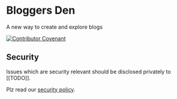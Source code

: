 # Bloggers Den

A new way to create and explore blogs

[![Contributor Covenant](https://img.shields.io/badge/Contributor%20Covenant-2.1-4baaaa.svg)](CODE_OF_CONDUCT.md) 

## Security

Issues which are security relevant should be disclosed privately to [[TODO]].

Plz read our [security policy](./docs/SECURITY.md).
